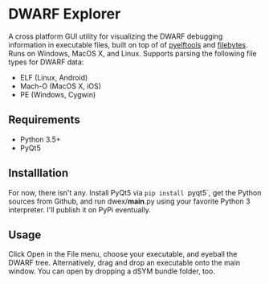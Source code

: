 DWARF Explorer
==============

A cross platform GUI utility for visualizing the DWARF
debugging information in executable files, built on top of of [pyelftools](https://github.com/eliben/pyelftools) and [filebytes](https://github.com/sashs/filebytes). Runs on Windows, MacOS X, and Linux. Supports parsing the following file types for DWARF data:
 - ELF (Linux, Android)
 - Mach-O (MacOS X, iOS)
 - PE (Windows, Cygwin)

Requirements
------------
 - Python 3.5+
 - PyQt5

Installlation
-------------

For now, there isn't any. Install PyQt5 via `pip install `pyqt5`, get the Python sources from Github,
and run dwex/__main__.py using your favorite Python 3 interpreter. I'll publish it on PyPi eventually.

Usage
-----

Click Open in the File menu, choose your executable, and eyeball the DWARF tree. Alternatively, drag and drop an executable onto the main window. You can open by dropping a dSYM bundle folder, too.


